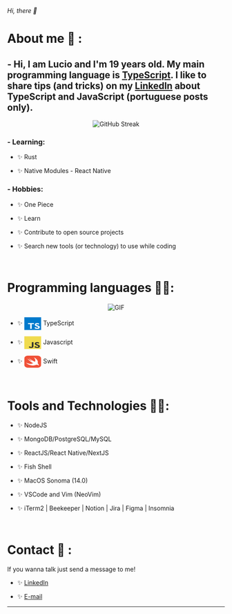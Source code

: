 *Hi, there 👋*
# About me 💬 :

## - Hi, I am Lucio  and I'm 19 years old. My main programming language is [TypeScript](https://www.typescriptlang.org). I like to share tips (and tricks) on my [LinkedIn](https://www.linkedin.com/in/lucioandradejr) about TypeScript and JavaScript (portuguese posts only).

<div  align="center">
  <p>

![GitHub Streak](https://streak-stats.demolab.com/?user=lucioreyli&theme=dark)

  </p>
</div>
  
### - Learning:

- ✨ Rust

- ✨ Native Modules - React Native

### - Hobbies:

- ✨ One Piece

- ✨ Learn

- ✨ Contribute to open source projects

- ✨ Search new tools (or technology) to use while coding

</br>

# Programming languages 👨‍💻:

<div  align="center">
  <img      width="300"  alt="GIF"  align="center"  src="https://c.tenor.com/RyRSYTTNxOgAAAAC/vinsmoke-sanji-cooking.gif">
</div>

- ✨ <img align="center" alt="typescript" height="30" width="40" src="https://raw.githubusercontent.com/devicons/devicon/master/icons/typescript/typescript-original.svg"> TypeScript

- ✨ <img align="center" alt="typescript" height="30" width="40" src="https://raw.githubusercontent.com/devicons/devicon/master/icons/javascript/javascript-original.svg"> Javascript 

- ✨ <img align="center" alt="typescript" height="30" width="40" src="https://raw.githubusercontent.com/devicons/devicon/master/icons/swift/swift-original.svg"> Swift

</br>

# Tools and Technologies 👨‍💻:

- ✨ NodeJS

- ✨ MongoDB/PostgreSQL/MySQL

- ✨ ReactJS/React Native/NextJS

- ✨ Fish Shell

- ✨ MacOS Sonoma (14.0)

- ✨ VSCode and Vim (NeoVim)

- ✨ iTerm2 | Beekeeper | Notion | Jira | Figma | Insomnia

</br>

# Contact 📧 :

If you wanna talk just send a message to me!

- ✨ <a href="https://linkedin.com/in/lucioandradejr">LinkedIn</a>

- ✨ <a href="mailto:lucioandradejr@gmail.com">E-mail</a>

---
